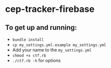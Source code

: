 # cep-tracker-firebase

## To get up and running:
* `bundle install`
* `cp my_settings.yml.example my_settings.yml`
* Add your name to the `my_settings.yml`
* `chmod +x ctf.rb`
* `./ctf.rb -h` for options
